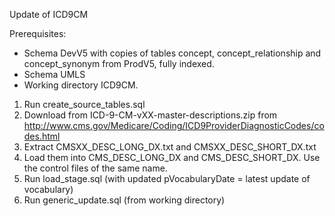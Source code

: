 Update of ICD9CM

Prerequisites:
- Schema DevV5 with copies of tables concept, concept_relationship and concept_synonym from ProdV5, fully indexed. 
- Schema UMLS
- Working directory ICD9CM.

1. Run create_source_tables.sql
2. Download from ICD-9-CM-vXX-master-descriptions.zip from http://www.cms.gov/Medicare/Coding/ICD9ProviderDiagnosticCodes/codes.html
3. Extract CMSXX_DESC_LONG_DX.txt and CMSXX_DESC_SHORT_DX.txt
4. Load them into CMS_DESC_LONG_DX and CMS_DESC_SHORT_DX. Use the control files of the same name.
5. Run load_stage.sql (with updated pVocabularyDate = latest update of vocabulary)
6. Run generic_update.sql (from working directory)

 